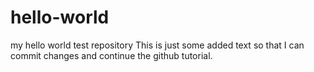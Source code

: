 # hello-world
my hello world test repository
This is just some added text so that I can commit changes and continue the github tutorial.
